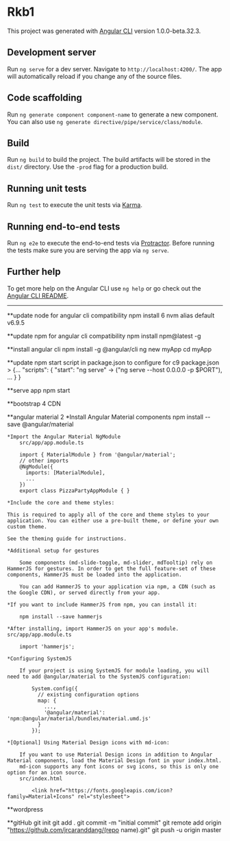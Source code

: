 # Rkb1

This project was generated with [Angular CLI](https://github.com/angular/angular-cli) version 1.0.0-beta.32.3.

## Development server
Run `ng serve` for a dev server. Navigate to `http://localhost:4200/`. The app will automatically reload if you change any of the source files.

## Code scaffolding

Run `ng generate component component-name` to generate a new component. You can also use `ng generate directive/pipe/service/class/module`.

## Build

Run `ng build` to build the project. The build artifacts will be stored in the `dist/` directory. Use the `-prod` flag for a production build.

## Running unit tests

Run `ng test` to execute the unit tests via [Karma](https://karma-runner.github.io).

## Running end-to-end tests

Run `ng e2e` to execute the end-to-end tests via [Protractor](http://www.protractortest.org/).
Before running the tests make sure you are serving the app via `ng serve`.

## Further help

To get more help on the Angular CLI use `ng help` or go check out the [Angular CLI README](https://github.com/angular/angular-cli/blob/master/README.md).

**************************************************************************
**update node for angular cli compatibility
    npm install 6
    nvm alias default v6.9.5
    
**update npm for angular cli compatibility
    npm install npm@latest -g

**install angular cli
    npm install -g @angular/cli
    ng new myApp
    cd myApp
    
**update npm start script in package.json to configure for c9
    package.json
        >   {...
                "scripts": {
                            "start": "ng serve" -> ("ng serve --host 0.0.0.0 -p $PORT"),
                            ...
                            }
                }
                
**serve app
    npm start


**bootstrap 4 CDN
    <link rel="stylesheet" href="https://maxcdn.bootstrapcdn.com/bootstrap/4.0.0-alpha.6/css/bootstrap.min.css" integrity="sha384-rwoIResjU2yc3z8GV/NPeZWAv56rSmLldC3R/AZzGRnGxQQKnKkoFVhFQhNUwEyJ" crossorigin="anonymous">
    <script src="https://code.jquery.com/jquery-3.1.1.slim.min.js" integrity="sha384-A7FZj7v+d/sdmMqp/nOQwliLvUsJfDHW+k9Omg/a/EheAdgtzNs3hpfag6Ed950n" crossorigin="anonymous"></script>
    <script src="https://cdnjs.cloudflare.com/ajax/libs/tether/1.4.0/js/tether.min.js" integrity="sha384-DztdAPBWPRXSA/3eYEEUWrWCy7G5KFbe8fFjk5JAIxUYHKkDx6Qin1DkWx51bBrb" crossorigin="anonymous"></script>
    <script src="https://maxcdn.bootstrapcdn.com/bootstrap/4.0.0-alpha.6/js/bootstrap.min.js" integrity="sha384-vBWWzlZJ8ea9aCX4pEW3rVHjgjt7zpkNpZk+02D9phzyeVkE+jo0ieGizqPLForn" crossorigin="anonymous"></script>

**angular material 2
    *Install Angular Material components
        npm install --save @angular/material
    
    *Import the Angular Material NgModule
        src/app/app.module.ts
        
        import { MaterialModule } from '@angular/material';
        // other imports 
        @NgModule({
          imports: [MaterialModule],
          ...
        })
        export class PizzaPartyAppModule { }

    *Include the core and theme styles:
    
    This is required to apply all of the core and theme styles to your application. You can either use a pre-built theme, or define your own custom theme.

    See the theming guide for instructions.

    *Additional setup for gestures
    
        Some components (md-slide-toggle, md-slider, mdTooltip) rely on HammerJS for gestures. In order to get the full feature-set of these components, HammerJS must be loaded into the application.
        
        You can add HammerJS to your application via npm, a CDN (such as the Google CDN), or served directly from your app.
    
    *If you want to include HammerJS from npm, you can install it:

        npm install --save hammerjs
    
    *After installing, import HammerJS on your app's module. src/app/app.module.ts
    
        import 'hammerjs';

    *Configuring SystemJS

        If your project is using SystemJS for module loading, you will need to add @angular/material to the SystemJS configuration:

            System.config({
              // existing configuration options
              map: {
                ...,
                '@angular/material': 'npm:@angular/material/bundles/material.umd.js'
              }
            });
            
    *[Optional] Using Material Design icons with md-icon:

        If you want to use Material Design icons in addition to Angular Material components, load the Material Design font in your index.html.
        md-icon supports any font icons or svg icons, so this is only one option for an icon source.
        src/index.html
        
            <link href="https://fonts.googleapis.com/icon?family=Material+Icons" rel="stylesheet">

**wordpress

**gitHub
git init
git add .
git commit -m "initial commit"
git remote add origin "https://github.com/jrcaranddang/(repo name).git"
git push -u origin master